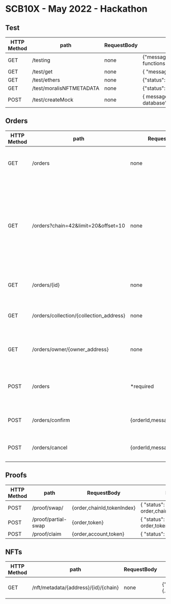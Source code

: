 # SCB10X - May 2022 - Hackathon

## Test

| HTTP Method | path                     | RequestBody | Response                                               |
| ----------- | ------------------------ | ----------- | ------------------------------------------------------ |
| GET         | /testing                 | none        | {"message":"The testing endpoint functions correctly"} |
| GET         | /test/get                | none        | { "message": "TESTGETJSON" }                           |
| GET         | /test/ethers             | none        | {"status":"ok","blocknumber":14834871}                 |
| GET         | /test/moralisNFTMETADATA | none        | {"status":"ok","metadata":{...metadata}}               |
| POST        | /test/createMock         | none        | { message: "new collection added to database" }        |

## Orders

| HTTP Method | path                                    | RequestBody                 | Response                                                | Notes                                                                                                         |
| ----------- | --------------------------------------- | --------------------------- | ------------------------------------------------------- | ------------------------------------------------------------------------------------------------------------- |
| GET         | /orders                                 | none                        | { "status": "ok", "orders": [{...},{...},{...}]}        |                                                                                                               |
| GET         | /orders?chain=42&limit=20&offset=10     | none                        | { "status": "ok", "orders": [{...},{...},{...}]}        | All queries are optional. default values : limit:500 (this will soon be changed to a lower number), offset: 0 |
| GET         | /orders/{id}                            | none                        | { "status": "ok", "order": {...}}                       |                                                                                                               |
| GET         | /orders/collection/{collection_address} | none                        | { "status": "ok", "orders": [{...},{...},{...}]}        |                                                                                                               |
| GET         | /orders/owner/{owner_address}           | none                        | { "status": "ok", "orders": [{...},{...},{...}]}        |                                                                                                               |
| POST        | /orders                                 | \*required                  | { "status": "ok", "body": {...req.body} , "orderId": 1} |                                                                                                               |
| POST        | /orders/confirm                         | {orderId,message,signature} | { "status": "ok", "orderId": 1}                         |                                                                                                               |
| POST        | /orders/cancel                          | {orderId,message,signature} | { "status": "ok", "orderId": 1}                         |                                                                                                               |

## Proofs

| HTTP Method | path                | RequestBody                | Response                                         |
| ----------- | ------------------- | -------------------------- | ------------------------------------------------ |
| POST        | /proof/swap/        | {order,chainId,tokenIndex} | { "status": "ok", order,chainId,tokenIndex,proof |
| POST        | /proof/partial-swap | {order,token}              | { "status": "ok", order,token,proof}             |
| POST        | /proof/claim        | {order,account,token}      | { "status": "ok", proof}                         |

## NFTs

| HTTP Method | path                                 | RequestBody | Response                                 | Notes                                  |
| ----------- | ------------------------------------ | ----------- | ---------------------------------------- | -------------------------------------- |
| GET         | /nft/metadata/{address}/{id}/{chain} | none        | {"status":"ok","metadata":{...metadata}} | chainId is in hexadecimal (eg. "0x89") |
